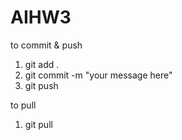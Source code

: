 # AIHW3

to commit & push
1. git add .
2. git commit -m "your message here"
3. git push

to pull
1. git pull 
